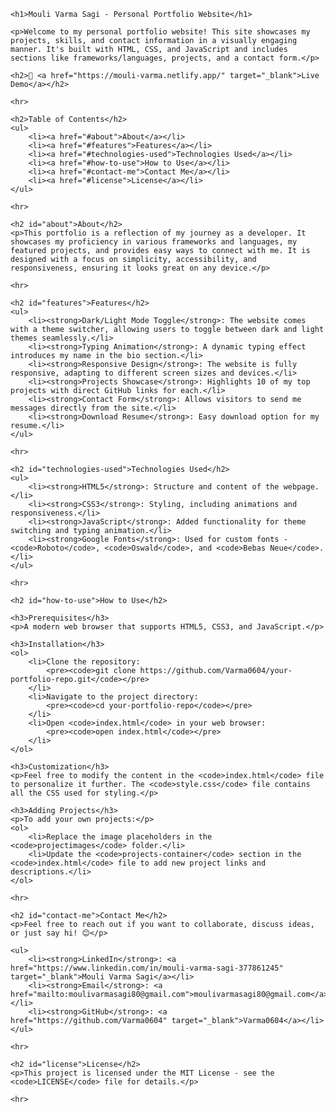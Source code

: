 <!DOCTYPE html>
<html lang="en">

<head>
    <meta charset="UTF-8">
    <meta name="viewport" content="width=device-width, initial-scale=1.0">
    <title>README - Personal Portfolio</title>
</head>

<body>

    <h1>Mouli Varma Sagi - Personal Portfolio Website</h1>

    <p>Welcome to my personal portfolio website! This site showcases my projects, skills, and contact information in a visually engaging manner. It's built with HTML, CSS, and JavaScript and includes sections like frameworks/languages, projects, and a contact form.</p>

    <h2>🔗 <a href="https://mouli-varma.netlify.app/" target="_blank">Live Demo</a></h2>

    <hr>

    <h2>Table of Contents</h2>
    <ul>
        <li><a href="#about">About</a></li>
        <li><a href="#features">Features</a></li>
        <li><a href="#technologies-used">Technologies Used</a></li>
        <li><a href="#how-to-use">How to Use</a></li>
        <li><a href="#contact-me">Contact Me</a></li>
        <li><a href="#license">License</a></li>
    </ul>

    <hr>

    <h2 id="about">About</h2>
    <p>This portfolio is a reflection of my journey as a developer. It showcases my proficiency in various frameworks and languages, my featured projects, and provides easy ways to connect with me. It is designed with a focus on simplicity, accessibility, and responsiveness, ensuring it looks great on any device.</p>

    <hr>

    <h2 id="features">Features</h2>
    <ul>
        <li><strong>Dark/Light Mode Toggle</strong>: The website comes with a theme switcher, allowing users to toggle between dark and light themes seamlessly.</li>
        <li><strong>Typing Animation</strong>: A dynamic typing effect introduces my name in the bio section.</li>
        <li><strong>Responsive Design</strong>: The website is fully responsive, adapting to different screen sizes and devices.</li>
        <li><strong>Projects Showcase</strong>: Highlights 10 of my top projects with direct GitHub links for each.</li>
        <li><strong>Contact Form</strong>: Allows visitors to send me messages directly from the site.</li>
        <li><strong>Download Resume</strong>: Easy download option for my resume.</li>
    </ul>

    <hr>

    <h2 id="technologies-used">Technologies Used</h2>
    <ul>
        <li><strong>HTML5</strong>: Structure and content of the webpage.</li>
        <li><strong>CSS3</strong>: Styling, including animations and responsiveness.</li>
        <li><strong>JavaScript</strong>: Added functionality for theme switching and typing animation.</li>
        <li><strong>Google Fonts</strong>: Used for custom fonts - <code>Roboto</code>, <code>Oswald</code>, and <code>Bebas Neue</code>.</li>
    </ul>

    <hr>

    <h2 id="how-to-use">How to Use</h2>

    <h3>Prerequisites</h3>
    <p>A modern web browser that supports HTML5, CSS3, and JavaScript.</p>

    <h3>Installation</h3>
    <ol>
        <li>Clone the repository:
            <pre><code>git clone https://github.com/Varma0604/your-portfolio-repo.git</code></pre>
        </li>
        <li>Navigate to the project directory:
            <pre><code>cd your-portfolio-repo</code></pre>
        </li>
        <li>Open <code>index.html</code> in your web browser:
            <pre><code>open index.html</code></pre>
        </li>
    </ol>

    <h3>Customization</h3>
    <p>Feel free to modify the content in the <code>index.html</code> file to personalize it further. The <code>style.css</code> file contains all the CSS used for styling.</p>

    <h3>Adding Projects</h3>
    <p>To add your own projects:</p>
    <ol>
        <li>Replace the image placeholders in the <code>projectimages</code> folder.</li>
        <li>Update the <code>projects-container</code> section in the <code>index.html</code> file to add new project links and descriptions.</li>
    </ol>

    <hr>

    <h2 id="contact-me">Contact Me</h2>
    <p>Feel free to reach out if you want to collaborate, discuss ideas, or just say hi! 😊</p>

    <ul>
        <li><strong>LinkedIn</strong>: <a href="https://www.linkedin.com/in/mouli-varma-sagi-377861245" target="_blank">Mouli Varma Sagi</a></li>
        <li><strong>Email</strong>: <a href="mailto:moulivarmasagi80@gmail.com">moulivarmasagi80@gmail.com</a></li>
        <li><strong>GitHub</strong>: <a href="https://github.com/Varma0604" target="_blank">Varma0604</a></li>
    </ul>

    <hr>

    <h2 id="license">License</h2>
    <p>This project is licensed under the MIT License - see the <code>LICENSE</code> file for details.</p>

    <hr>

</body>

</html>

